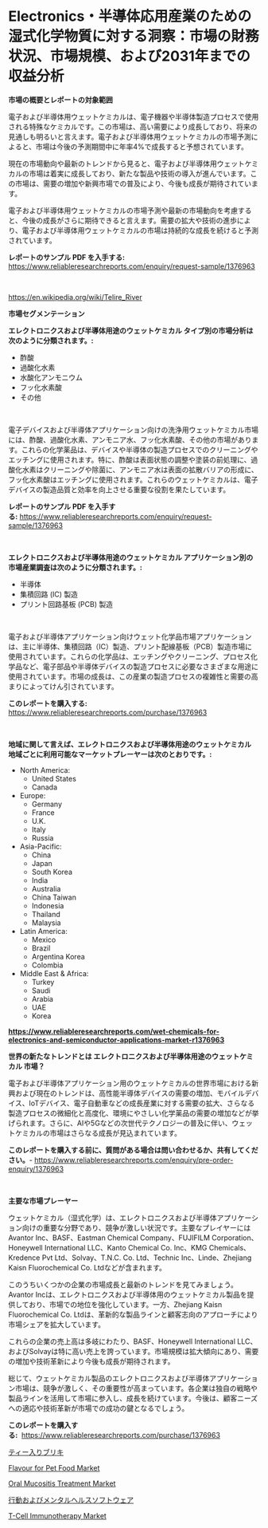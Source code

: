 <p><h1>Electronics・半導体応用産業のための湿式化学物質に対する洞察：市場の財務状況、市場規模、および2031年までの収益分析</h1></p><p><strong>市場の概要とレポートの対象範囲</strong></p>
<p><p>電子および半導体用ウェットケミカルは、電子機器や半導体製造プロセスで使用される特殊なケミカルです。この市場は、高い需要により成長しており、将来の見通しも明るいと言えます。電子および半導体用ウェットケミカルの市場予測によると、市場は今後の予測期間中に年率4%で成長すると予想されています。</p><p>現在の市場動向や最新のトレンドから見ると、電子および半導体用ウェットケミカルの市場は着実に成長しており、新たな製品や技術の導入が進んでいます。この市場は、需要の増加や新興市場での普及により、今後も成長が期待されています。</p><p>電子および半導体用ウェットケミカルの市場予測や最新の市場動向を考慮すると、今後の成長がさらに期待できると言えます。需要の拡大や技術の進歩により、電子および半導体用ウェットケミカルの市場は持続的な成長を続けると予測されています。</p></p>
<p><strong>レポートのサンプル PDF を入手する:</strong> <a href="https://www.reliableresearchreports.com/enquiry/request-sample/1376963">https://www.reliableresearchreports.com/enquiry/request-sample/1376963</a></p>
<p>&nbsp;</p>
<p><a href="https://en.wikipedia.org/wiki/Telire_River">https://en.wikipedia.org/wiki/Telire_River</a></p>
<p><strong>市場セグメンテーション</strong></p>
<p><strong>エレクトロニクスおよび半導体用途のウェットケミカル タイプ別の市場分析は次のように分類されます。:</strong></p>
<p><ul><li>酢酸</li><li>過酸化水素</li><li>水酸化アンモニウム</li><li>フッ化水素酸</li><li>その他</li></ul></p>
<p>&nbsp;</p>
<p><p>電子デバイスおよび半導体アプリケーション向けの洗浄用ウェットケミカル市場には、酢酸、過酸化水素、アンモニア水、フッ化水素酸、その他の市場があります。これらの化学薬品は、デバイスや半導体の製造プロセスでのクリーニングやエッチングに使用されます。特に、酢酸は表面状態の調整や塗装の前処理に、過酸化水素はクリーニングや除菌に、アンモニア水は表面の拡散バリアの形成に、フッ化水素酸はエッチングに使用されます。これらのウェットケミカルは、電子デバイスの製造品質と効率を向上させる重要な役割を果たしています。</p></p>
<p><strong>レポートのサンプル PDF を入手する:</strong>&nbsp;<a href="https://www.reliableresearchreports.com/enquiry/request-sample/1376963">https://www.reliableresearchreports.com/enquiry/request-sample/1376963</a></p>
<p>&nbsp;</p>
<p><strong> エレクトロニクスおよび半導体用途のウェットケミカル アプリケーション別の市場産業調査は次のように分類されます。:</strong></p>
<p><ul><li>半導体</li><li>集積回路 (IC) 製造</li><li>プリント回路基板 (PCB) 製造</li></ul></p>
<p>&nbsp;</p>
<p><p>電子および半導体アプリケーション向けウェット化学品市場アプリケーションは、主に半導体、集積回路（IC）製造、プリント配線基板（PCB）製造市場に使用されています。これらの化学品は、エッチングやクリーニング、プロセス化学品など、電子部品や半導体デバイスの製造プロセスに必要なさまざまな用途に使用されています。市場の成長は、この産業の製造プロセスの複雑性と需要の高まりによってけん引されています。</p></p>
<p><strong>このレポートを購入する:</strong>&nbsp; <a href="https://www.reliableresearchreports.com/purchase/1376963">https://www.reliableresearchreports.com/purchase/1376963</a></p>
<p>&nbsp;</p>
<p><strong>地域に関して言えば、エレクトロニクスおよび半導体用途のウェットケミカル 地域ごとに利用可能なマーケットプレーヤーは次のとおりです。:</strong></p>
<p><ul>
    <li>
        North America:
        <ul>
            <li>United States</li>
            <li>Canada</li>
        </ul>
    </li>
    <li>
        Europe:
        <ul>
            <li>Germany</li>
            <li>France</li>
            <li>U.K.</li>
            <li>Italy</li>
            <li>Russia</li>
        </ul>
    </li>
    <li>
        Asia-Pacific:
        <ul>
            <li>China</li>
            <li>Japan</li>
            <li>South Korea</li>
            <li>India</li>
            <li>Australia</li>
            <li>China Taiwan</li>
            <li>Indonesia</li>
            <li>Thailand</li>
            <li>Malaysia</li>
        </ul>
    </li>
    <li>
        Latin America:
        <ul>
            <li>Mexico</li>
            <li>Brazil</li>
            <li>Argentina Korea</li>
            <li>Colombia</li>
        </ul>
    </li>
    <li>
        Middle East & Africa:
        <ul>
            <li>Turkey</li>
            <li>Saudi</li>
            <li>Arabia</li>
            <li>UAE</li>
            <li>Korea</li>
        </ul>
    </li>
    </ul></p>
<p><strong><a href="https://www.reliableresearchreports.com/wet-chemicals-for-electronics-and-semiconductor-applications-market-r1376963">https://www.reliableresearchreports.com/wet-chemicals-for-electronics-and-semiconductor-applications-market-r1376963</a></strong>&nbsp;</p>
<p><strong>世界の新たなトレンドとは エレクトロニクスおよび半導体用途のウェットケミカル 市場？</strong></p>
<p><p>電子および半導体アプリケーション用のウェットケミカルの世界市場における新興および現在のトレンドは、高性能半導体デバイスの需要の増加、モバイルデバイス、IoTデバイス、電子自動車などの成長産業に対する需要の拡大、さらなる製造プロセスの微細化と高度化、環境にやさしい化学薬品の需要の増加などが挙げられます。さらに、AIや5Gなどの次世代テクノロジーの普及に伴い、ウェットケミカルの市場はさらなる成長が見込まれています。</p></p>
<p><strong>このレポートを購入する前に、質問がある場合は問い合わせるか、共有してください。</strong>- <a href="https://www.reliableresearchreports.com/enquiry/pre-order-enquiry/1376963">https://www.reliableresearchreports.com/enquiry/pre-order-enquiry/1376963</a></p>
<p>&nbsp;</p>
<p><strong>主要な市場プレーヤー</strong></p>
<p><p>ウェットケミカル（湿式化学）は、エレクトロニクスおよび半導体アプリケーション向けの重要な分野であり、競争が激しい状況です。主要なプレイヤーにはAvantor Inc、BASF、Eastman Chemical Company、FUJIFILM Corporation、Honeywell International LLC、Kanto Chemical Co. Inc、KMG Chemicals、Kredence Pvt Ltd、Solvay、T.N.C. Co. Ltd、Technic Inc、Linde、Zhejiang Kaisn Fluorochemical Co. Ltdなどが含まれます。</p><p>このうちいくつかの企業の市場成長と最新のトレンドを見てみましょう。Avantor Incは、エレクトロニクスおよび半導体用のウェットケミカル製品を提供しており、市場での地位を強化しています。一方、Zhejiang Kaisn Fluorochemical Co. Ltdは、革新的な製品ラインと顧客志向のアプローチにより市場シェアを拡大しています。</p><p>これらの企業の売上高は多岐にわたり、BASF、Honeywell International LLC、およびSolvayは特に高い売上を誇っています。市場規模は拡大傾向にあり、需要の増加や技術革新により今後も成長が期待されます。</p><p>総じて、ウェットケミカル製品のエレクトロニクスおよび半導体アプリケーション市場は、競争が激しく、その重要性が高まっています。各企業は独自の戦略や製品ラインを活用して市場に参入し、成長を続けています。今後は、顧客ニーズへの適応や技術革新が市場での成功の鍵となるでしょう。</p></p>
<p><strong>このレポートを購入する:</strong>&nbsp;&nbsp;<a href="https://www.reliableresearchreports.com/purchase/1376963">https://www.reliableresearchreports.com/purchase/1376963</a></p>
<p><p><a href="https://github.com/roulaayoub-saad/Market-Research-Report-List-2/blob/main/8824353171586.md">ティー入りブリキ</a></p><p><a href="https://www.linkedin.com/pulse/global-flavour-pet-food-market-size-amp-share-analysis-p4eqe?trackingId=VMFJFjm8mPGfwqZnMdfWHw%3D%3D">Flavour for Pet Food Market</a></p><p><a href="https://github.com/liliskanaya73/Market-Research-Report-List-1/blob/main/oral-mucositis-treatment-market.md">Oral Mucositis Treatment Market</a></p><p><a href="https://github.com/zjkmgcs938405/Market-Research-Report-List-3/blob/main/1545099171585.md">行動およびメンタルヘルスソフトウェア</a></p><p><a href="https://github.com/mooaaztarek/Market-Research-Report-List-1/blob/main/t-cell-immunotherapy-market.md">T-Cell Immunotherapy Market</a></p></p>